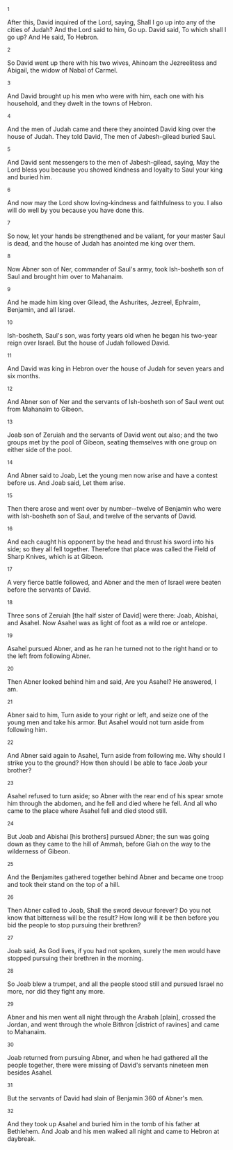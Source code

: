 <sup>1</sup> 

After this, David inquired of the Lord, saying, Shall I go up into any of the cities of Judah? And the Lord said to him, Go up. David said, To which shall I go up? And He said, To Hebron. 

<sup>2</sup> 

So David went up there with his two wives, Ahinoam the Jezreelitess and Abigail, the widow of Nabal of Carmel. 

<sup>3</sup> 

And David brought up his men who were with him, each one with his household, and they dwelt in the towns of Hebron. 

<sup>4</sup> 

And the men of Judah came and there they anointed David king over the house of Judah. They told David, The men of Jabesh-gilead buried Saul. 

<sup>5</sup> 

And David sent messengers to the men of Jabesh-gilead, saying, May the Lord bless you because you showed kindness and loyalty to Saul your king and buried him. 

<sup>6</sup> 

And now may the Lord show loving-kindness and faithfulness to you. I also will do well by you because you have done this. 

<sup>7</sup> 

So now, let your hands be strengthened and be valiant, for your master Saul is dead, and the house of Judah has anointed me king over them. 

<sup>8</sup> 

Now Abner son of Ner, commander of Saul's army, took Ish-bosheth son of Saul and brought him over to Mahanaim. 

<sup>9</sup> 

And he made him king over Gilead, the Ashurites, Jezreel, Ephraim, Benjamin, and all Israel. 

<sup>10</sup> 

Ish-bosheth, Saul's son, was forty years old when he began his two-year reign over Israel. But the house of Judah followed David. 

<sup>11</sup> 

And David was king in Hebron over the house of Judah for seven years and six months. 

<sup>12</sup> 

And Abner son of Ner and the servants of Ish-bosheth son of Saul went out from Mahanaim to Gibeon. 

<sup>13</sup> 

Joab son of Zeruiah and the servants of David went out also; and the two groups met by the pool of Gibeon, seating themselves with one group on either side of the pool. 

<sup>14</sup> 

And Abner said to Joab, Let the young men now arise and have a contest before us. And Joab said, Let them arise. 

<sup>15</sup> 

Then there arose and went over by number--twelve of Benjamin who were with Ish-bosheth son of Saul, and twelve of the servants of David. 

<sup>16</sup> 

And each caught his opponent by the head and thrust his sword into his side; so they all fell together. Therefore that place was called the Field of Sharp Knives, which is at Gibeon. 

<sup>17</sup> 

A very fierce battle followed, and Abner and the men of Israel were beaten before the servants of David. 

<sup>18</sup> 

Three sons of Zeruiah [the half sister of David] were there: Joab, Abishai, and Asahel. Now Asahel was as light of foot as a wild roe or antelope. 

<sup>19</sup> 

Asahel pursued Abner, and as he ran he turned not to the right hand or to the left from following Abner. 

<sup>20</sup> 

Then Abner looked behind him and said, Are you Asahel? He answered, I am. 

<sup>21</sup> 

Abner said to him, Turn aside to your right or left, and seize one of the young men and take his armor. But Asahel would not turn aside from following him. 

<sup>22</sup> 

And Abner said again to Asahel, Turn aside from following me. Why should I strike you to the ground? How then should I be able to face Joab your brother? 

<sup>23</sup> 

Asahel refused to turn aside; so Abner with the rear end of his spear smote him through the abdomen, and he fell and died where he fell. And all who came to the place where Asahel fell and died stood still. 

<sup>24</sup> 

But Joab and Abishai [his brothers] pursued Abner; the sun was going down as they came to the hill of Ammah, before Giah on the way to the wilderness of Gibeon. 

<sup>25</sup> 

And the Benjamites gathered together behind Abner and became one troop and took their stand on the top of a hill. 

<sup>26</sup> 

Then Abner called to Joab, Shall the sword devour forever? Do you not know that bitterness will be the result? How long will it be then before you bid the people to stop pursuing their brethren? 

<sup>27</sup> 

Joab said, As God lives, if you had not spoken, surely the men would have stopped pursuing their brethren in the morning. 

<sup>28</sup> 

So Joab blew a trumpet, and all the people stood still and pursued Israel no more, nor did they fight any more. 

<sup>29</sup> 

Abner and his men went all night through the Arabah [plain], crossed the Jordan, and went through the whole Bithron [district of ravines] and came to Mahanaim. 

<sup>30</sup> 

Joab returned from pursuing Abner, and when he had gathered all the people together, there were missing of David's servants nineteen men besides Asahel. 

<sup>31</sup> 

But the servants of David had slain of Benjamin 360 of Abner's men. 

<sup>32</sup> 

And they took up Asahel and buried him in the tomb of his father at Bethlehem. And Joab and his men walked all night and came to Hebron at daybreak.